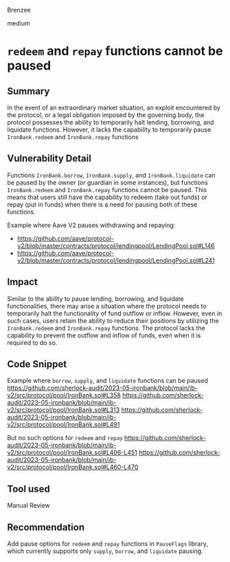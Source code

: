 Brenzee

medium

# `redeem` and `repay` functions cannot be paused

## Summary
In the event of an extraordinary market situation, an exploit encountered by the protocol, or a legal obligation imposed by the governing body, the protocol possesses the ability to temporarily halt lending, borrowing, and liquidate functions. However, it lacks the capability to temporarily pause `IronBank.redeem` and `IronBank.repay` functions

## Vulnerability Detail
Functions `IronBank.borrow`, `IronBank.supply`, and `IronBank.liquidate` can be paused by the owner (or guardian in some instances), but functions `IronBank.redeem` and `IronBank.repay` functions cannot be paused. This means that users still have the capability to redeem (take out funds) or repay (put in funds) when there is a need for pausing both of these functions.

Example where Aave V2 pauses withdrawing and repaying:
- https://github.com/aave/protocol-v2/blob/master/contracts/protocol/lendingpool/LendingPool.sol#L146
- https://github.com/aave/protocol-v2/blob/master/contracts/protocol/lendingpool/LendingPool.sol#L241

## Impact
Similar to the ability to pause lending, borrowing, and liquidate functionalities, there may arise a situation where the protocol needs to temporarily halt the functionality of fund outflow or inflow. However, even in such cases, users retain the ability to reduce their positions by utilizing the `IronBank.redeem` and `IronBank.repay` functions. The protocol lacks the capability to prevent the outflow and inflow of funds, even when it is required to do so.

## Code Snippet
Example where `borrow`, `supply`, and `liquidate` functions can be paused
https://github.com/sherlock-audit/2023-05-ironbank/blob/main/ib-v2/src/protocol/pool/IronBank.sol#L358
https://github.com/sherlock-audit/2023-05-ironbank/blob/main/ib-v2/src/protocol/pool/IronBank.sol#L313
https://github.com/sherlock-audit/2023-05-ironbank/blob/main/ib-v2/src/protocol/pool/IronBank.sol#L491

But no such options for `redeem` and `repay`
https://github.com/sherlock-audit/2023-05-ironbank/blob/main/ib-v2/src/protocol/pool/IronBank.sol#L406-L451
https://github.com/sherlock-audit/2023-05-ironbank/blob/main/ib-v2/src/protocol/pool/IronBank.sol#L460-L470

## Tool used
Manual Review

## Recommendation
Add pause options for `redeem` and `repay` functions in `PauseFlags` library, which currently supports only `supply`, `borrow`, and `liquidate` pausing.